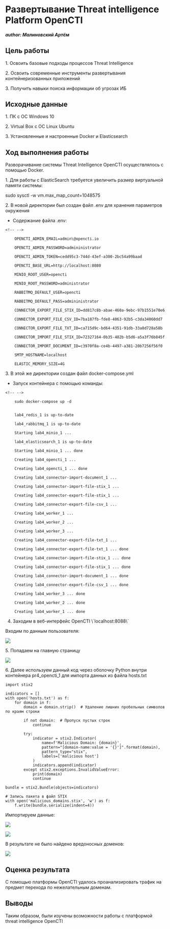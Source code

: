 # Развертывание Threat intelligence Platform OpenCTI
##### author: Малиновский Артём

## Цель работы

1\. Освоить базовые подходы процессов Threat Intelligence

2\. Освоить современные инструменты развертывания контейнеризованных приложений

3\. Получить навыки поиска информации об угрозах ИБ

## ️Исходные данные

1\. ПК с ОС Windows 10

2\. Virtual Box с ОС Linux Ubuntu

3\. Установленные и настроенные Docker и Elasticsearch

## Ход выполнения работы

Разворачивание системы Threat Intelligence OpenCTI осуществлялось с помощью Docker.

1\. Для работы с ElasticSearch требуется увеличить размер виртуальной памяти системы:

sudo sysctl -w vm.max_map_count=1048575

2\. В новой директории был создан файл .env для хранения параметров окружения

-   Содержание файла .env:

```{=html}
<!-- -->
```
        OPENCTI_ADMIN_EMAIL=admin\@opencti.io

        OPENCTI_ADMIN_PASSWORD=admininistrator

        OPENCTI_ADMIN_TOKEN=cedd95c3-744d-43ef-a300-2bc54a99baad

        OPENCTI_BASE_URL=http://localhost:8080

        MINIO_ROOT_USER=opencti

        MINIO_ROOT_PASSWORD=administrator

        RABBITMQ_DEFAULT_USER=opencti

        RABBITMQ_DEFAULT_PASS=admininistrator

        CONNECTOR_EXPORT_FILE_STIX_ID=dd817c8b-abae-460a-9ebc-97b1551e70e6

        CONNECTOR_EXPORT_FILE_CSV_ID=7ba187fb-fde8-4063-92b5-c3da34060dd7

        CONNECTOR_EXPORT_FILE_TXT_ID=ca715d9c-bd64-4351-91db-33a8d728a58b

        CONNECTOR_IMPORT_FILE_STIX_ID=72327164-0b35-482b-b5d6-a5a3f76b845f

        CONNECTOR_IMPORT_DOCUMENT_ID=c3970f8a-ce4b-4497-a381-20b7256f56f0

        SMTP_HOSTNAME=localhost

        ELASTIC_MEMORY_SIZE=4G

3\. В этой же директории создан файл docker-compose.yml

-   Запуск контейнера с помощью команды:

```{=html}
<!-- -->
```
        sudo docker-compose up -d


        lab4_redis_1 is up-to-date

        lab4_rabbitmq_1 is up-to-date

        Starting lab4_minio_1 ...

        lab4_elasticsearch_1 is up-to-date

        Starting lab4_minio_1 ... done

        Creating lab4_opencti_1 ...

        Creating lab4_opencti_1 ... done

        Creating lab4_connector-import-document_1 ...

        Creating lab4_connector-import-file-stix_1 ...

        Creating lab4_connector-export-file-stix_1 ...

        Creating lab4_connector-export-file-csv_1 ...

        Creating lab4_worker_1 ...

        Creating lab4_worker_2 ...

        Creating lab4_worker_3 ...

        Creating lab4_connector-export-file-txt_1 ...

        Creating lab4_connector-export-file-txt_1 ... done

        Creating lab4_connector-import-file-stix_1 ... done

        Creating lab4_connector-export-file-stix_1 ... done

        Creating lab4_connector-import-document_1 ... done

        Creating lab4_connector-export-file-csv_1 ... done

        Creating lab4_worker_3 ... done

        Creating lab4_worker_2 ... done

        Creating lab4_worker_1 ... done

4.  Заходим в веб-интерфейс OpenCTI \\\`localhost:8088\\\`

Входим по данным пользователя:

![](images/image-2018839537.png)

5\. Попадаем на главную страницу

![](images/image-385942215.png)

6\. Далее используем данный код через оболочку Python внутри контейнера pr4_opencti_1 для импорта данных из файла hosts.txt

```{python}
import stix2

indicators = []
with open('hosts.txt') as f:
    for domain in f:
        domain = domain.strip()  # Удаление лишних пробельных символов по краям строки

        if not domain:  # Пропуск пустых строк
            continue

        try:
            indicator = stix2.Indicator(
                name=f'Malicious Domain: {domain}',
                pattern="[domain-name:value = '{}']".format(domain),
                pattern_type="stix",
                labels=['malicious host']
            )
            indicators.append(indicator)
        except stix2.exceptions.InvalidValueError:
            print(domain)
            continue

bundle = stix2.Bundle(objects=indicators)

# Запись пакета в файл STIX
with open('malicious_domains.stix', 'w') as f:
    f.write(bundle.serialize(indent=4))

```

Импортируем данные:

![](images/image-2051502889.png)

![](images/image-744861057.png)

В результате не было найдено вредоносных доменов:

![](images/image-645401568.png)

## Оценка результата

С помощью платформы OpenCTI удалось проанализировать трафик на предмет перехода по нежелательным доменам.

## Выводы

Таким образом, были изучены возможности работы с платформой threat intelligence OpenCTI
